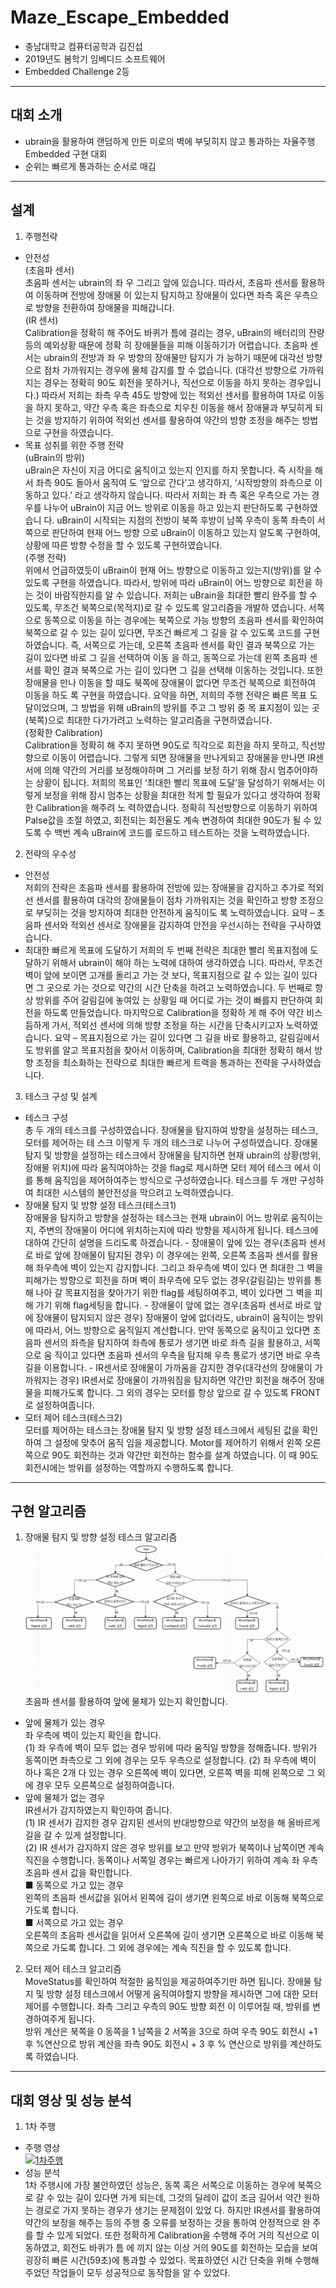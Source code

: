 # Maze_Escape_Embedded
- 충남대학교 컴퓨터공학과 김진섭
- 2019년도 봄학기 임베디드 소프트웨어
- Embedded Challenge 2등
---------------------------------------------------------------------  
## 대회 소개
- ubrain을 활용하여 랜덤하게 만든 미로의 벽에 부딪히지 않고 통과하는 자율주행 Embedded 구현 대회
- 순위는 빠르게 통과하는 순서로 매김

----------------------------------------------------------------------
## 설계
1. 주행전략  
- 안전성  
(초음파 센서)     
초음파 센서는 ubrain의 좌 우 그리고 앞에 있습니다. 따라서, 초음파 센서를 활용하여 이동하며 전방에 장애물 이 있는지 탐지하고 장애물이 있다면 좌측 혹은 우측으로 방향을 전환하여 장애물을 피해갑니다.     
(IR 센서)  
Calibration을 정확히 해 주어도 바퀴가 틈에 걸리는 경우, uBrain의 배터리의 잔량 등의 예외상황 때문에 정확 히 장애물들을 피해 이동하기가 어렵습니다. 초음파 센서는 ubrain의 전방과 좌 우 방향의 장애물만 탐지가 가 능하기 때문에 대각선 방향으로 점차 가까워지는 경우에 물체 감지를 할 수 없습니다. (대각선 방향으로 가까워 지는 경우는 정확히 90도 회전을 못하거나, 직선으로 이동을 하지 못하는 경우입니다.) 따라서 저희는 좌측 우측 45도 방향에 있는 적외선 센서를 활용하여 1자로 이동을 하지 못하고, 약간 우측 혹은 좌측으로 치우친 이동을 해서 장애물과 부딪히게 되는 것을 방지하기 위하여 적외선 센서를 활용하여 약간의 방향 조정을 해주는 방법으로 구현을 하였습니다.  
- 목표 성취를 위한 주행 전략   
(uBrain의 방위)   
uBrain은 자신이 지금 어디로 움직이고 있는지 인지를 하지 못합니다. 즉 시작을 해서 좌측 90도 돌아서 움직여 도 ‘앞으로 간다’고 생각하지, ‘시작방향의 좌측으로 이동하고 있다.’ 라고 생각하지 않습니다. 따라서 저희는 좌 측 혹은 우측으로 가는 경우를 나누어 uBrain이 지금 어느 방위로 이동을 하고 있는지 판단하도록 구현하였습니 다. uBrain이 시작되는 지점의 전방이 북쪽 후방이 남쪽 우측이 동쪽 좌측이 서쪽으로 판단하여 현재 어느 방향 으로 uBrain이 이동하고 있는지 알도록 구현하여, 상황에 따른 방향 수정을 할 수 있도록 구현하였습니다.  
(주행 전략)  
위에서 언급하였듯이 uBrain이 현재 어느 방향으로 이동하고 있는지(방위)를 알 수 있도록 구현을 하였습니다. 따라서, 방위에 따라 uBrain이 어느 방향으로 회전을 하는 것이 바람직한지를 알 수 있습니다. 저희는 uBrain을 최대한 빨리 완주를 할 수 있도록, 무조건 북쪽으로(목적지)로 갈 수 있도록 알고리즘을 개발하 였습니다. 서쪽으로 동쪽으로 이동을 하는 경우에는 북쪽으로 가능 방향의 초음파 센서를 확인하여 북쪽으로 갈 수 있는 길이 있다면, 무조건 빠르게 그 길을 갈 수 있도록 코드를 구현하였습니다. 즉, 서쪽으로 가는데, 오른쪽 초음파 센서를 확인 결과 북쪽으로 가는 길이 있다면 바로 그 길을 선택하여 이동 을 하고, 동쪽으로 가는데 왼쪽 초음파 센서를 확인 결과 북쪽으로 가는 길이 있다면 그 길을 선택해 이동하는 것입니다. 또한 장애물을 만나 이동을 할 때도 북쪽에 장애물이 없다면 무조건 북쪽으로 회전하여 이동을 하도 록 구현을 하였습니다. 요약을 하면, 저희의 주행 전략은 빠른 목표 도달이었으며, 그 방법을 위해 uBrain의 방위를 주고 그 방위 중 목 표지점이 있는 곳(북쪽)으로 최대한 다가가려고 노력하는 알고리즘을 구현하였습니다.  
(정확한 Calibration)   
Calibration을 정확히 해 주지 못하면 90도로 직각으로 회전을 하지 못하고, 직선방향으로 이동이 어렵습니다. 그렇게 되면 장애물을 만나게되고 장애물을 만나면 IR센서에 의해 약간의 거리를 보정해야하며 그 거리를 보정 하기 위해 잠시 멈추어야하는 상황이 됩니다. 저희의 목표인 ‘최대한 빨리 목표에 도달’을 달성하기 위해서는 이 렇게 보정을 위해 잠시 멈추는 상황을 최대한 적게 할 필요가 있다고 생각하여 정확한 Calibration을 해주려 노 력하였습니다. 정확히 직선방향으로 이동하기 위하여 Palse값을 조절 하였고, 회전되는 회전율도 계속 변경하여 최대한 90도가 될 수 있도록 수 백번 계속 uBrain에 코드를 로드하고 테스트하는 것을 노력하였습니다.  
2. 전략의 우수성  
- 안전성   
저희의 전략은 초음파 센서를 활용하여 전방에 있는 장애물을 감지하고 추가로 적외선 센서를 활용하여 대각의 장애물들이 점차 가까워지는 것을 확인하고 방향 조정으로 부딪히는 것을 방지하여 최대한 안전하게 움직이도 록 노력하였습니다. 요약 – 초음파 센서와 적외선 센서로 장애물을 감지하여 안전을 우선시하는 전략을 구사하였습니다.  
- 최대한 빠르게 목표에 도달하기
저희의 두 번째 전략은 최대한 빨리 목표지점에 도달하기 위해서 ubrain이 해야 하는 노력에 대하여 생각하였습 니다. 따라서, 무조건 벽이 앞에 보이면 고개를 돌리고 가는 것 보다, 목표지점으로 갈 수 있는 길이 있다면 그 곳으로 가는 것으로 약간의 시간 단축을 하려고 노력하였습니다. 두 번째로 항상 방위를 주어 갈림길에 놓여있 는 상황일 때 어디로 가는 것이 빠를지 판단하여 회전을 하도록 만들었습니다. 마지막으로 Calibration을 정확하 게 해 주어 약간 비스듬하게 가서, 적외선 센서에 의해 방향 조정을 하는 시간을 단축시키고자 노력하였습니다. 요약 – 목표지점으로 가는 길이 있다면 그 길을 바로 활용하고, 갈림길에서도 방위를 알고 목표지점을 찾아서 이동하며, Calibration을 최대한 정확히 해서 방향 조정을 최소화하는 전략으로 최대한 빠르게 트랙을 통과하는 전략을 구사하였습니다.  
3. 테스크 구성 및 설계 
- 테스크 구성   
총 두 개의 테스크를 구성하였습니다. 장애물을 탐지하여 방향을 설정하는 테스크, 모터를 제어하는 테 스크 이렇게 두 개의 테스크로 나누어 구성하였습니다. 장애물 탐지 및 방향을 설정하는 테스크에서 장애물을 탐지하면 현재 ubrain의 상황(방위, 장애물 위치)에 따라 움직여야하는 것을 flag로 제시하면 모터 제어 테스크 에서 이를 통해 움직임을 제어하여주는 방식으로 구성하였습니다. 테스크를 두 개만 구성하여 최대한 시스템의 불안전성을 막으려고 노력하였습니다.  
- 장애물 탐지 및 방향 설정 테스크(테스크1)  
장애물을 탐지하고 방향을 설정하는 테스크는 현재 ubrain이 어느 방위로 움직이는지, 주변의 장애물이 어디에 위치하는지에 따라 방향을 제시하게 됩니다. 테스크에 대하여 간단히 설명을 드리도록 하겠습니다. - 장애물이 앞에 있는 경우(초음파 센서로 바로 앞에 장애물이 탐지된 경우) 이 경우에는 왼쪽, 오른쪽 초음파 센서를 활용해 좌우측에 벽이 있는지 감지합니다. 그리고 좌우측에 벽이 있다 면 최대한 그 벽을 피해가는 방향으로 회전을 하며 벽이 좌우측에 모두 없는 경우(갈림길)는 방위를 통해 나아 갈 목표지점을 찾아가기 위한 flag를 세팅하여주고, 벽이 있다면 그 벽을 피해 가기 위해 flag세팅을 합니다. - 장애물이 앞에 없는 경우(초음파 센서로 바로 앞에 장애물이 탐지되지 않은 경우) 장애물이 앞에 없더라도, ubrain이 움직이는 방위에 따라서, 어느 방향으로 움직일지 계산합니다. 만약 동쪽으로 움직이고 있다면 초음파 센서의 좌측을 탐지하여 좌측에 통로가 생기면 바로 좌측 길을 활용하고, 서쪽으로 움 직이고 있다면 초음파 센서의 우측을 탐지해 우측 통로가 생기면 바로 우측길을 이용합니다. - IR센서로 장애물이 가까움을 감지한 경우(대각선의 장애물이 가까워지는 경우) IR센서로 장애물이 가까워짐을 탐지하면 약간만 회전을 해주어 장애물을 피해가도록 합니다. 그 외의 경우는 모터를 항상 앞으로 갈 수 있도록 FRONT로 설정하여줍니다.   
- 모터 제어 테스크(테스크2)   
모터를 제어하는 테스크는 장애물 탐지 및 방향 설정 테스크에서 세팅된 값을 확인하여 그 설정에 맞추어 움직 임을 제공합니다. Motor를 제어하기 위해서 왼쪽 오른쪽으로 90도 회전하는 것과 약간만 회전하는 함수를 설계 하였습니다. 이 때 90도 회전시에는 방위를 설정하는 역할까지 수행하도록 합니다.   
 ----------------------------------------------------------------------
## 구현 알고리즘
1. 장애물 탐지 및 방향 설정 테스크 알고리즘  
![flow chart](flowchart.PNG)  
초음파 센서를 활용하여 앞에 물체가 있는지 확인합니다.  
- 앞에 물체가 있는 경우   
좌 우측에 벽이 있는지 확인을 합니다.  
(1) 좌 우측에 벽이 모두 없는 경우 방위에 따라 움직일 방향을 정해줍니다. 방위가 동쪽이면 좌측으로 그 외에 경우는 모두 우측으로 설정합니다.    (2) 좌 우측에 벽이 하나 혹은 2개 다 있는 경우 오른쪽에 벽이 있다면, 오른쪽 벽을 피해 왼쪽으로 그 외에 경우 모두 오른쪽으로 설정하여줍니다.      
- 앞에 물체가 없는 경우   
IR센서가 감지하였는지 확인하여 줍니다.   
(1) IR 센서가 감지한 경우 감지된 센서의 반대방향으로 약간의 보정을 해 올바르게 길을 갈 수 있게 설정합니다.   
(2) IR 센서가 감지하지 않은 경우 방위를 보고 만약 방위가 북쪽이나 남쪽이면 계속 직진을 수행합니다. 동쪽이나 서쪽일 경우는 빠르게 나아가기 위하여 계속 좌 우측 초음파 센서 값을 확인합니다.   
■ 동쪽으로 가고 있는 경우   
왼쪽의 초음파 센서값을 읽어서 왼쪽에 길이 생기면 왼쪽으로 바로 이동해 북쪽으로 가도록 합니다.   
■ 서쪽으로 가고 있는 경우  
오른쪽의 초음파 센서값을 읽어서 오른쪽에 길이 생기면 오른쪽으로 바로 이동해 북쪽으로 가도록 합니다. 그 외에 경우에는 계속 직진을 할 수 있도록 합니다.

2. 모터 제어 테스크 알고리즘  
MoveStatus를 확인하여 적절한 움직임을 제공하여주기만 하면 됩니다. 장애물 탐지 및 방향 설정 테스크에서 어떻게 움직여야할지 방향을 제시하면 그에 대한 모터 제어를 수행합니다. 좌측 그리고 우측의 90도 방향 회전 이 이루어질 때, 방위를 변경하여주게 됩니다.   
방위 계산은 북쪽을 0 동쪽을 1 남쪽을 2 서쪽을 3으로 하여 우측 90도 회전시 +1 후 %연산으로 방위 계산을 좌측 90도 회전시 + 3 후 % 연산으로 방위를 계산하도록 하였습니다.  

 ----------------------------------------------------------------------
## 대회 영상 및 성능 분석
1. 1차 주행  
- 주행 영상  
[![1차주행](https://img.youtube.com/vi/eUQFtpxet1k/0.jpg)](https://www.youtube.com/watch?v=eUQFtpxet1k&feature=youtu.be)   
- 성능 분석  
1차 주행시에 가장 불안하였던 성능은, 동쪽 혹은 서쪽으로 이동하는 경우에 북쪽으로 갈 수 있는 길이 있다면 가게 되는데, 그것의 딜레이 값이 조금 길어서 약간 원하는 경로로 가지 못하는 경우가 생기는 문제점이 있었 다. 하지만 IR센서를 활용하여 약간의 보정을 해주는 등의 주행 중 오류를 보정하는 것을 통하여 안정적으로 완 주를 할 수 있게 되었다. 또한 정확하게 Calibration을 수행해 주어 거의 직선으로 이동하였고, 회전도 바퀴가 틈 에 끼지 않는 이상 거의 90도를 회전하는 모습을 보여 굉장히 빠른 시간(59초)에 통과할 수 있었다. 목표하였던 시간 단축을 위해 수행해주었던 작업들이 모두 성공적으로 동작함을 알 수 있었다.
